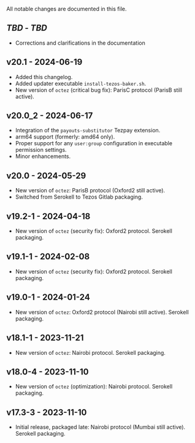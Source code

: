 All notable changes are documented in this file.

## *TBD* - *TBD*

- Corrections and clarifications in the documentation

## v20.1 - 2024-06-19

- Added this changelog.
- Added updater executable `install-tezos-baker.sh`.
- New version of `octez` (critical bug fix): ParisC protocol (ParisB still active). 

## v20.0_2 - 2024-06-17

- Integration of the `payouts-substitutor` Tezpay extension.
- arm64 support (formerly: amd64 only).
- Proper support for any `user:group` configuration in executable permission settings.
- Minor enhancements.

## v20.0 - 2024-05-29

- New version of `octez`: ParisB protocol (Oxford2 still active). 
- Switched from Serokell to Tezos Gitlab packaging.

## v19.2-1 - 2024-04-18

- New version of `octez` (security fix): Oxford2 protocol. Serokell packaging.

## v19.1-1 - 2024-02-08

- New version of `octez` (security fix): Oxford2 protocol. Serokell packaging.

## v19.0-1 - 2024-01-24

- New version of `octez`: Oxford2 protocol (Nairobi still active). Serokell packaging.

## v18.1-1 - 2023-11-21

- New version of `octez`: Nairobi protocol. Serokell packaging.

## v18.0-4 - 2023-11-10

- New version of `octez` (optimization): Nairobi protocol. Serokell packaging.

## v17.3-3 - 2023-11-10

- Initial release, packaged late: Nairobi protocol (Mumbai still active). Serokell packaging.
